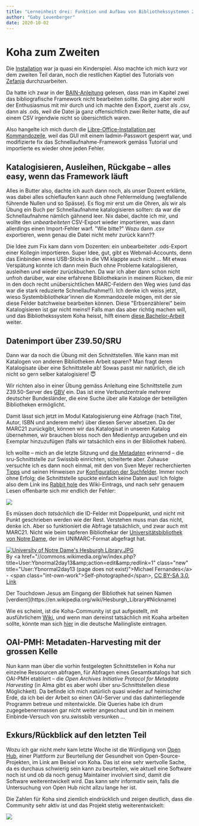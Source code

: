 ```yaml
---
title: "Lerneinheit drei: Funktion und Aufbau von Bibliothekssystemen 2/2"
author: "Gaby Leuenberger"
date: 2020-10-02
---
```


# Koha zum Zweiten
Die [Installation]({{sit.baseurl}}/2020-09-25/gitlabundkoha) war ja quasi ein Kinderspiel. Also machte ich mich kurz vor dem zweiten Teil daran, noch die restlichen Kaptiel des Tutorials von [Zefanja](https://zefanjas.de/koha-installation-schule-bibliografische-framework/) durchzuarbeiten.

Da hatte ich zwar in der [BAIN-Anleitung](https://pad.gwdg.de/12VJD7x4QgiRr498oLhnwg?view#Aufgaben) gelesen, dass man im Kapitel zwei das bibliografische Framework nicht bearbeiten sollte. Da ging aber wohl der Enthusiasmus mit mir durch und ich machte den Export, zuerst als .csv, dann als .ods, weil die Datei ja ganz offensichtlich zwei Reiter hatte, die auf einem CSV irgendwie nicht so übersichtlich waren.

Also hangelte ich mich durch die [Libre-Office-Installation per Kommandozeile](https://libre-software.net/how-to-install-libreoffice-on-ubuntu-linux-mint/d), weil das GUI mit einem ladmin-Passwort gesperrt war, und modifizierte fix das Schnellaufnahme-Framework gemäss Tutorial und importierte es wieder ohne jeden Fehler.

## Katalogisieren, Ausleihen, Rückgabe &ndash; alles easy, wenn das Framework läuft
Alles in Butter also, dachte ich auch dann noch, als unser Dozent erklärte, was dabei alles schieflaufen kann auch ohne Fehlermeldung (wegfallende führende Nullen und so Spässe). Es flog mir erst um die Ohren, als wir als Übung ein Buch per Schnellaufnahme katalogisieren sollten: da war die Schnellaufnahme nämlich gähnend leer. Nix dabei, dachte ich mir, und wollte den *unbearbeiteten* CSV-Export wieder importieren, was dann allerdings einen Import-Fehler warf. "Wie bitte?" Wozu dann .csv exportieren, wenn genau die Datei nicht mehr zurück kann??

Die Idee zum Fix kam dann vom Dozenten: ein unbearbeiteter .ods-Export einer Kollegin importieren. Super Idee, gut, gibt es Webmail-Accounts, denn das Einbinden eines USB-Sticks in die VM klappte auch nicht ... Mit etwas Verspätung konnte ich dann mein Buch ohne Probleme katalogisieren, ausleihen und wieder zurückbuchen. Da war ich aber dann schon nicht unfroh darüber, war eine erfahrene Bibliothekarin in meinem Rücken, die mir in den doch recht unübersichtlichen MARC-Feldern den Weg wies (und das war die stark reduzierte Schnellaufnahme!!). Ich denke ich weiss jetzt, wieso Systembibliothekar'innen die Kommandozeile mögen, mit der sie diese Felder batchweise bearbeiten können. Diese "Erbsenzählerei" beim Katalogisieren ist gar nicht meins!! Falls man das aber richtig machen will, und das Bibliothekssystem Koha heisst, hilft einem [diese Bachelor-Arbeit](https://opus4.kobv.de/opus4-fhpotsdam/frontdoor/index/index/docId/1388) weiter.

## Datenimport über Z39.50/SRU
Dann war da noch die Übung mit den Schnittstellen. Wie kann man mit Katalogen von anderen Bibliotheken Arbeit sparen? Man fragt deren Katalogisate über eine Schnittstelle ab! Sowas passt mir natürlich, die ich nicht so gern selber katalogisiere! 😇

Wir richten also in einer Übung gemäss Anleitung eine Schnittstelle zum Z39.50-Server des [GBV](https://www.gbv.de/) ein. Das ist eine Verbundzentrale mehrerer deutscher Bundesländer, die eine Suche über alle Kataloge der beteiligten Bibliotheken ermöglicht.

Damit lässt sich jetzt im Modul Katalogisierung eine Abfrage (nach Titel, Autor, ISBN und anderem mehr) über diesen Server absetzen. Da der MARC21 zurückgibt, können wir das Katalogisat in unseren Katalog übernehmen, wir brauchen bloss noch den Medientyp anzugeben und ein Exemplar hinzuzufügen (falls wir tatsächlich eins in der Bibliothek haben).

Ich wollte &ndash; mich an die letzte Sitzung und [die Metadaten](https://regrebneuel.github.io/bain-log/2020-09-25/gitundkoha#metadaten) erinnernd &ndash; die sru-Schnittstelle zur Swissbib einrichten, scheiterte aber. Zuhause versuchte ich es dann noch einmal, mit den von Sven Meyer recherchierten [Tipps](https://wiki.koha-community.org/wiki/Configure_Z39.50/SRU_targets) und seinen Hinweisen zur [Konfiguration der Suchfelder](https://pad.gwdg.de/hpRnEqJCTfuTrd-gbdmd2w?view#Fragen--Erkenntnisse1). Immer noch ohne Erfolg; die Schnittstelle spuckte einfach keine Daten aus! Ich folgte also dem Link ins [Rabbit hole](http://koha.1045719.n5.nabble.com/Need-assistance-setting-up-SRU-target-tp5882183p5882825.html) des Wiki-Eintrags, und nach sehr genauem Lesen offenbarte sich mir endlich der Fehler:

![]({{site.baseurl}}/assets/sru_swissbib.png)

Es müssen doch *tatsächlich* die ID-Felder mit Doppelpunkt, und nicht mit Punkt geschrieben werden wie der Rest. Verstehen muss man das nicht, denke ich. Aber so funktioniert die Abfrage tatsächlich, und zwar auch mit MARC21. Nicht wie beim tapferen Bibliothekar der [Universitätsbibliothek von Notre Dame](https://library.nd.edu/), der im UNIMARC-Format abgefragt hat.

<p><a href="https://commons.wikimedia.org/wiki/File:University_of_Notre_Dame%27s_Hesburgh_Library.JPG#/media/File:University_of_Notre_Dame's_Hesburgh_Library.JPG"><img src="https://upload.wikimedia.org/wikipedia/commons/thumb/e/ee/University_of_Notre_Dame%27s_Hesburgh_Library.JPG/1200px-University_of_Notre_Dame%27s_Hesburgh_Library.JPG" alt="University of Notre Dame's Hesburgh Library.JPG"></a><br>By &lt;a href="//commons.wikimedia.org/w/index.php?title=User:Ybnormal2day13&amp;amp;action=edit&amp;amp;redlink=1" class="new" title="User:Ybnormal2day13 (page does not exist)"&gt;Michael Fernandes&lt;/a&gt; - &lt;span class="int-own-work"&gt;Self-photographed&lt;/span&gt;, <a href="https://creativecommons.org/licenses/by-sa/3.0" title="Creative Commons Attribution-Share Alike 3.0">CC BY-SA 3.0</a>, <a href="https://commons.wikimedia.org/w/index.php?curid=19289747">Link</a></p>
Der Touchdown Jesus am Eingang der Bibliothek hat seinen Namen [verdient](https://en.wikipedia.org/wiki/Hesburgh_Library#Nickname)

Wie es scheint, ist die Koha-Community ist gut aufgestellt, mit ausführlichem [Wiki](https://wiki.koha-community.org/wiki/Main_Page), und wenn man dereinst tatsächlich mit Koaha arbeiten sollte, könnte man sich [hier](https://lists.koha-community.org/cgi-bin/mailman/listinfo/koha-de) in die deutsche Mailingliste eintragen.

## OAI-PMH: Metadaten-Harvesting mit der grossen Kelle

Nun kann man über die vorhin festgelegten Schnittstellen in Koha nur einzelne Ressourcen abfragen, für Abfragen eines Gesamtkatalogs hat sich OAI-PMH etabliert &ndash; die *Open Archives Initiative Protocol for Metadata Harvesting* (in Alma gibt es aber wohl über sru-Schnittstellen diese Möglichkeit). Da befinde ich mich natürlich quasi wieder auf heimischer Erde, da ich bei der Arbeit so einen OAI-Server und das dahinterliegende Programm betreue und mitentwickle. Die Queries habe ich drum zugegebenermassen gar nicht weiter angeschaut und bin in meinem Einbinde-Versuch von sru.swissbib versunken ...

## Exkurs/Rückblick auf den letzten Teil
Wozu ich gar nicht mehr kam letzte Woche ist die Würdigung von [Open Hub](https://www.openhub.net/p/koha), einer Plattform zur Beurteilung der Gesundheit von Open-Source-Projekten, im Link am Beisiel von Koha. Das ist eine sehr wertvolle Sache, da es durchaus schwierig sein kann zu beurteilen, wie aktuell eine Software noch ist und ob da noch genug Maintainer involviert sind, damit die Software weiterentwickelt wird. Das kann sehr informativ sein, falls die Untersuchung von Open Hub nicht allzu lange her ist.

Die Zahlen für Koha sind ziemlich eindrücklich und zeigen deutlich, dass die Community sehr aktiv ist und das Projekt stetig weiterentwickelt:

![]({{site.baseurl}}/assets/koha_open_hub.png)
